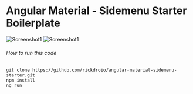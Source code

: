 # Angular Material - Sidemenu Starter Boilerplate

![Screenshot1](https://github.com/rickdroio/angular-material-sidemenu-starter/raw/master/side1.jpg)
![Screenshot1](https://github.com/rickdroio/angular-material-sidemenu-starter/raw/master/side2.jpg)

###### How to run this code
```
git clone https://github.com/rickdroio/angular-material-sidemenu-starter.git
npm install
ng run
```
